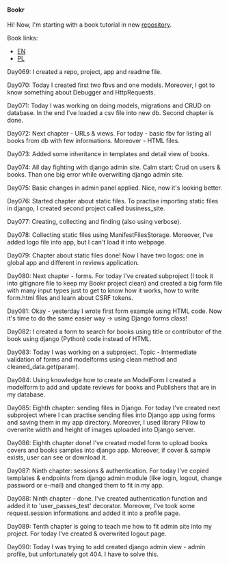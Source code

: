#### Bookr

Hi! Now, I'm starting with a book tutorial in new [repository](https://github.com/xwojziarnik/Bookr).

Book links:
- [EN](https://www.amazon.pl/Web-Development-Django-applications-Python-based/dp/1839212500/ref=asc_df_1839212500/?tag=plshogostdde-21&linkCode=df0&hvadid=504384189023&hvpos=&hvnetw=g&hvrand=5456534563855773767&hvpone=&hvptwo=&hvqmt=&hvdev=c&hvdvcmdl=&hvlocint=&hvlocphy=1011615&hvtargid=pla-1202063357020&psc=1)
- [PL](https://helion.pl/ksiazki/django-tworzenie-nowoczesnych-aplikacji-internetowych-w-pythonie-ben-shaw-saurabh-badhwar-andrew-bird-bharath-ch,twapdj.htm#format/d)

<p>Day069: I created a repo, project, app and readme file.</p>
<p>Day070: Today I created first two fbvs and one models. Moreover, I got to know something about Debugger and HttpRequests.</p>
<p>Day071: Today I was working on doing models, migrations and CRUD on database. In the end I've loaded a csv file into new db. Second chapter is done.</p>
<p>Day072: Next chapter - URLs & views. For today - basic fbv for listing all books from db with few informations. Moreover - HTML files.</p>
<p>Day073: Added some inheritance in templates and detail view of books.</p>
<p>Day074: All day fighting with django admin site. Calm start: Crud on users & books. Than one big error while overwriting django admin site.</p>
<p>Day075: Basic changes in admin panel applied. Nice, now it's looking better.</p>
<p>Day076: Started chapter about static files. To practise importing static files in django, I created second project called business_site.</p>
<p>Day077: Creating, collecting and finding (also using verbose).</p>
<p>Day078: Collecting static files using ManifestFilesStorage. Moreover, I've added logo file into app, but I can't load it into webpage.</p>
<p>Day079: Chapter about static files done! Now I have two logos: one in global app and different in reviews application.</p>
<p>Day080: Next chapter - forms. For today I've created subproject (I took it into gitignore file to keep my Bookr project clean) and created a big form file with many input types just to get to know how it works, how to write form.html files and learn about CSRF tokens.</p>
<p>Day081: Okay - yesterday I wrote first form example using HTML code. Now it's time to do the same easier way -> using Django forms class!</p>
<p>Day082: I created a form to search for books using title or contributor of the book using django (Python) code instead of HTML.</p>
<p>Day083: Today I was working on a subproject. Topic - Intermediate validation of forms and modelforms using clean method and cleaned_data.get(param).</p>
<p>Day084: Using knowledge how to create an ModelForm I created a modelform to add and update reviews for books and Publishers that are in my database.</p>
<p>Day085: Eighth chapter: sending files in Django. For today I've created next subproject where I can practise sending files into Django app using forms and saving them in my app directory. Moreover, I used library Pillow to overwrite width and height of images uploaded into Django server.</p>
<p>Day086: Eighth chapter done! I've created model form to upload books covers and books samples into django app. Moreover, if cover & sample exists, user can see or download it.</p>
<p>Day087: Ninth chapter: sessions & authentication. For today I've copied templates & endpoints from django admin module (like login, logout, change password or e-mail) and changed them to fit in my app.</p>
<p>Day088: Ninth chapter - done. I've created authentication function and added it to 'user_passes_test' decorator. Moreover, I've took some request.session informations and added it into a profile page.</p>
<p>Day089: Tenth chapter is going to teach me how to fit admin site into my project. For today I've created & overwrited logout page.</p>
<p>Day090: Today I was trying to add created django admin view - admin profile, but unfortunately got 404. I have to solve this.</p>